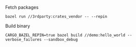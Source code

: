 Fetch packages

```shell
bazel run //3rdparty:crates_vendor -- --repin
```

Build binary

```shell
CARGO_BAZEL_REPIN=true bazel build //demo:hello_world --verbose_failures --sandbox_debug
```
